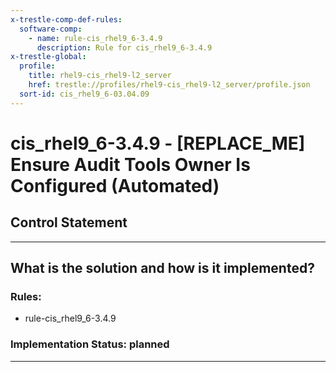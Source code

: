 ```yaml
---
x-trestle-comp-def-rules:
  software-comp:
    - name: rule-cis_rhel9_6-3.4.9
      description: Rule for cis_rhel9_6-3.4.9
x-trestle-global:
  profile:
    title: rhel9-cis_rhel9-l2_server
    href: trestle://profiles/rhel9-cis_rhel9-l2_server/profile.json
  sort-id: cis_rhel9_6-03.04.09
---
```


# cis_rhel9_6-3.4.9 - \[REPLACE_ME\] Ensure Audit Tools Owner Is Configured (Automated)

## Control Statement

______________________________________________________________________

## What is the solution and how is it implemented?

<!-- For implementation status enter one of: implemented, partial, planned, alternative, not-applicable -->

<!-- Note that the list of rules under ### Rules: is read-only and changes will not be captured after assembly to JSON -->

<!-- Add control implementation description here for control: cis_rhel9_6-3.4.9 -->

### Rules:

  - rule-cis_rhel9_6-3.4.9

### Implementation Status: planned

______________________________________________________________________
